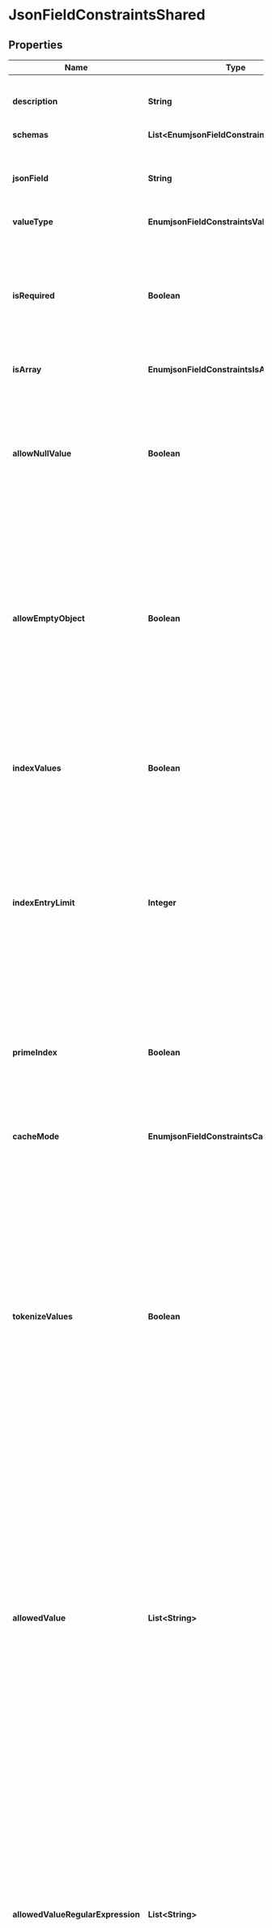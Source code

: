 

# JsonFieldConstraintsShared


## Properties

| Name | Type | Description | Notes |
|------------ | ------------- | ------------- | -------------|
|**description** | **String** | A description for this JSON Field Constraints |  [optional] |
|**schemas** | **List&lt;EnumjsonFieldConstraintsSchemaUrn&gt;** |  |  [optional] |
|**jsonField** | **String** | The full name of the JSON field to which these constraints apply. |  |
|**valueType** | **EnumjsonFieldConstraintsValueTypeProp** |  |  |
|**isRequired** | **Boolean** | Indicates whether the target field must be present in JSON objects stored as values of the associated attribute type. |  [optional] |
|**isArray** | **EnumjsonFieldConstraintsIsArrayProp** |  |  [optional] |
|**allowNullValue** | **Boolean** | Indicates whether the target field may have a value that is the JSON null value as an alternative to a value (or array of values) of the specified value-type. |  [optional] |
|**allowEmptyObject** | **Boolean** | Indicates whether the target field may have a value that is an empty JSON object (i.e., a JSON object with zero fields). This may only be set to true if value-type property is set to object. |  [optional] |
|**indexValues** | **Boolean** | Indicates whether backends that support JSON indexing should maintain an index for values of the target field. |  [optional] |
|**indexEntryLimit** | **Integer** | The maximum number of entries that may contain a particular value for the target field before the server will stop maintaining the index for that value. |  [optional] |
|**primeIndex** | **Boolean** | Indicates whether backends that support database priming should load the contents of the associated JSON index into memory whenever the backend is opened. |  [optional] |
|**cacheMode** | **EnumjsonFieldConstraintsCacheModeProp** |  |  [optional] |
|**tokenizeValues** | **Boolean** | Indicates whether the backend should attempt to assign a compact token for each distinct value for the target field in an attempt to reduce the encoded size of the field in JSON objects. These tokens would be assigned prior to using any from the token set used for automatic compaction of some JSON string values. |  [optional] |
|**allowedValue** | **List&lt;String&gt;** | Specifies an explicit set of string values that will be the only values permitted for the target field. If a set of allowed values is defined, then the server will reject any attempt to store a JSON object with a value for the target field that is not included in that set. |  [optional] |
|**allowedValueRegularExpression** | **List&lt;String&gt;** | Specifies an explicit set of regular expressions that may be used to restrict the set of values that may be used for the target field. If a set of allowed value regular expressions is defined, then the server will reject any attempt to store a JSON object with a value for the target field that does not match at least one of those regular expressions. |  [optional] |
|**minimumNumericValue** | **String** | Specifies the smallest numeric value that may be used as the value for the target field. If configured, then the server will reject any attempt to store a JSON object with a value for the target field that is less than that minimum numeric value. |  [optional] |
|**maximumNumericValue** | **String** | Specifies the largest numeric value that may be used as the value for the target field. If configured, then the server will reject any attempt to store a JSON object with a value for the target field that is greater than that maximum numeric value. |  [optional] |
|**minimumValueLength** | **Integer** | Specifies the smallest number of characters that may be present in string values of the target field. If configured, then the server will reject any attempt to store a JSON object with a value for the target field that is shorter than that minimum value length. |  [optional] |
|**maximumValueLength** | **Integer** | Specifies the largest number of characters that may be present in string values of the target field. If configured, then the server will reject any attempt to store a JSON object with a value for the target field that is longer than that maximum value length. |  [optional] |
|**minimumValueCount** | **Integer** | Specifies the smallest number of elements that may be present in an array of values for the target field. If configured, then the server will reject any attempt to store a JSON object with a value for the target field that is an array with fewer than this number of elements. |  [optional] |
|**maximumValueCount** | **Integer** | Specifies the largest number of elements that may be present in an array of values for the target field. If configured, then the server will reject any attempt to store a JSON object with a value for the target field that is an array with more than this number of elements. |  [optional] |



